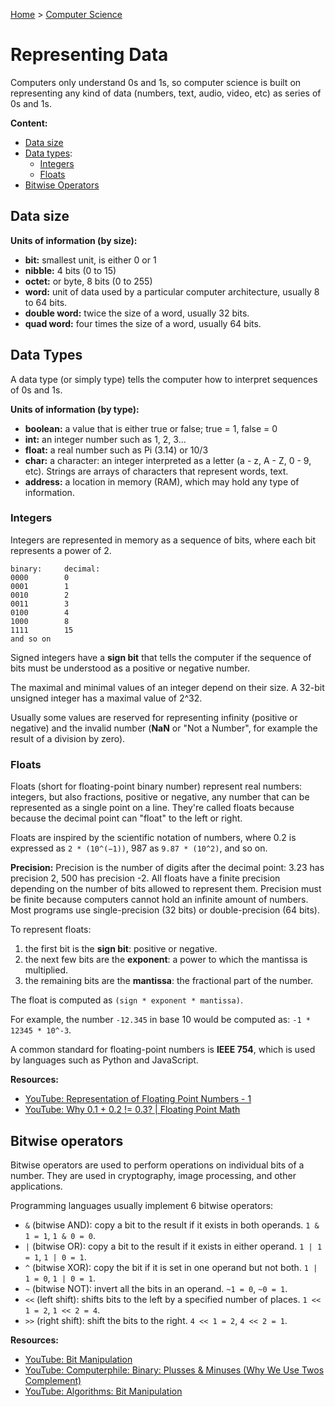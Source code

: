 [Home](../../README.md) > [Computer Science](./README.md)

# Representing Data

Computers only understand 0s and 1s, so computer science is built on representing any kind of data (numbers, text, audio, video, etc) as series of 0s and 1s.

**Content:**
- [Data size](#data-size)
- [Data types](#data-types):
  - [Integers](#integers)
  - [Floats](#floats)
- [Bitwise Operators](#bitwise-operators)


## Data size

**Units of information (by size):**
- **bit:** smallest unit, is either 0 or 1
- **nibble:** 4 bits (0 to 15)
- **octet:** or byte, 8 bits (0 to 255)
- **word:** unit of data used by a particular computer architecture, usually 8 to 64 bits.
- **double word:** twice the size of a word, usually 32 bits.
- **quad word:** four times the size of a word, usually 64 bits.


## Data Types

A data type (or simply type) tells the computer how to interpret sequences of 0s and 1s.

**Units of information (by type):**
- **boolean:** a value that is either true or false; true = 1, false = 0
- **int:** an integer number such as 1, 2, 3...
- **float:** a real number such as Pi (3.14) or 10/3
- **char:** a character: an integer interpreted as a letter (a - z, A - Z, 0 - 9, etc). Strings are arrays of characters that represent words, text.
- **address:** a location in memory (RAM), which may hold any type of information.


### Integers

Integers are represented in memory as a sequence of bits, where each bit represents a power of 2.

```
binary:     decimal:
0000        0
0001        1
0010        2
0011        3
0100        4
1000        8
1111        15
and so on
```

Signed integers have a **sign bit** that tells the computer if the sequence of bits must be understood as a positive or negative number.

The maximal and minimal values of an integer depend on their size. A 32-bit unsigned integer has a maximal value of 2^32.

Usually some values are reserved for representing infinity (positive or negative) and the invalid number (**NaN** or "Not a Number", for example the result of a division by zero).


### Floats

Floats (short for floating-point binary number) represent real numbers: integers, but also fractions, positive or negative, any number that can be represented as a single point on a line. They're called floats because because the decimal point can "float" to the left or right.

Floats are inspired by the scientific notation of numbers, where 0.2 is expressed as `2 * (10^(−1))`, 987 as `9.87 * (10^2)`, and so on.

**Precision:** Precision is the number of digits after the decimal point: 3.23 has precision 2, 500 has precision -2. All floats have a finite precision depending on the number of bits allowed to represent them. Precision must be finite because computers cannot hold an infinite amount of numbers. Most programs use single-precision (32 bits) or double-precision (64 bits).

To represent floats:
1. the first bit is the **sign bit**: positive or negative.
1. the next few bits are the **exponent**: a power to which the mantissa is multiplied.
1. the remaining bits are the **mantissa**: the fractional part of the number.

The float is computed as `(sign * exponent * mantissa)`.

For example, the number `-12.345` in base 10 would be computed as: `-1 * 12345 * 10^-3`.

A common standard for floating-point numbers is **IEEE 754**, which is used by languages such as Python and JavaScript.

**Resources:**
- [YouTube: Representation of Floating Point Numbers - 1](https://www.youtube.com/watch?v=ji3SfClm8TU)
- [YouTube: Why 0.1 + 0.2 != 0.3? | Floating Point Math](https://www.youtube.com/watch?v=RIiq4tTt6rI)


## Bitwise operators

<!-- TODO: move to binary code? -->
<!-- TODO: operand -->

Bitwise operators are used to perform operations on individual bits of a number. They are used in cryptography, image processing, and other applications.

Programming languages usually implement 6 bitwise operators:
- `&` (bitwise AND): copy a bit to the result if it exists in both operands. `1 & 1 = 1`, `1 & 0 = 0`.
- `|` (bitwise OR): copy a bit to the result if it exists in either operand. `1 | 1 = 1`, `1 | 0 = 1`.
- `^` (bitwise XOR): copy the bit if it is set in one operand but not both. `1 | 1 = 0`, `1 | 0 = 1`.
- `~` (bitwise NOT): invert all the bits in an operand. `~1 = 0`, `~0 = 1`.
- `<<` (left shift): shifts bits to the left by a specified number of places. `1 << 1 = 2`, `1 << 2 = 4`.
- `>>` (right shift): shift the bits to the right. `4 << 1 = 2`, `4 << 2 = 1`.

**Resources:**
- [YouTube: Bit Manipulation](https://www.youtube.com/watch?v=7jkIUgLC29I)
- [YouTube: Computerphile: Binary: Plusses & Minuses (Why We Use Twos Complement)](https://www.youtube.com/watch?v=lKTsv6iVxV4)
- [YouTube: Algorithms: Bit Manipulation](https://www.youtube.com/watch?v=NLKQEOgBAnw)
